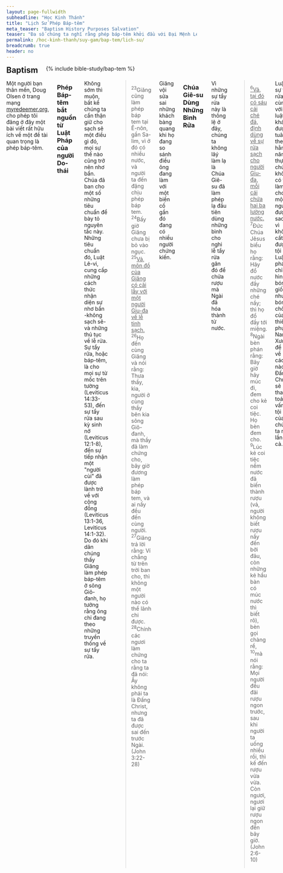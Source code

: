 ```yaml
---
layout: page-fullwidth
subheadline: "Học Kinh Thánh"
title: "Lịch Sử Phép Báp-têm"
meta_teaser: "Baptism History Purposes Salvation"
teaser: "Đa số chúng ta nghĩ rằng phép báp-têm khởi đầu với Đại Mệnh Lệnh. Nhưng thực ra, phép này đã bắt nguồn từ luật của thời Cựu Ước về các phép rửa. Có những phép rửa cho hầu như mọi sự từ rửa meo mốc trên tường, đến tẩy rửa sau khi sinh nở, đến sự tíếp nhận người hủi trở về với cộng đồng."
permalink: /hoc-kinh-thanh/suy-gam/bap-tem/lich-su/
breadcrumb: true
header: no
---
```

<!--more-->
<div class="row">
<div class="bible-index medium-4 medium-push-8 columns">
<h2 style="margin: 0px">Baptism</h2>
        {% include bible-study/bap-tem %}
</div><!-- /.medium-4.columns -->
<div class="medium-8 medium-pull-4 columns" markdown="1">

<p class="blockquote">Một người bạn thân mến, Doug Olsen ở trang mạng <a href="http://myredeemer.org">myredeemer.org</a>, cho phép tôi đăng ở đây một bài viết rất hữu ích về một đề tài quan trọng là phép báp-têm.</p>

### Phép Báp-têm bắt nguồn từ Luật Pháp của người Do-thái

Không sớm thì muộn, bất kể chúng ta cẩn thận giữ cho sạch sẽ một điều gì đó, mọi sự thế nào cũng trở nên nhơ bẩn. Chúa đã ban cho một số những tiêu chuẩn để bày tỏ nguyên tắc này. Những tiêu chuẩn đó, Luật Lê-vi, cung cấp những cách thức nhận diện sự nhơ bẩn -không sạch sẽ- và những thủ tục về lễ rửa. Sự tẩy rữa, hoặc báp-têm, là cho mọi sự từ mốc trên tường (Leviticus 14:33-53), đến sự tẩy rửa sau kỳ sinh nở (Leviticus 12:1-8), đến sự tiếp nhận một "người cùi" đã được lành trở về với cộng đồng (Leviticus 13:1-36, Leviticus 14:1-32). Do đó khi dân chúng thấy Giăng làm phép báp-têm ở sông Giô-đanh, họ tưởng rằng ông chỉ đang theo những truyền thống về sự tẩy rửa.

> <sup>23</sup>Giăng cũng làm phép báp tem tại Ê-nôn, gần Sa-lim, vì ở đó có nhiều nước, và người ta đến đặng chịu phép báp tem. <sup>24</sup>Bấy giờ Giăng chưa bị bỏ vào ngục. <br /><sup>25</sup><u>Vả, môn đồ của Giăng có cãi lẫy với một người Giu-đa về lễ tinh sạch.</u> <br /><sup>26</sup>Họ đến cùng Giăng và nói rằng: Thưa thầy, kìa, người ở cùng thầy bên kia sông Giô-đanh, mà thầy đã làm chứng cho, bây giờ đương làm phép báp tem, và ai nấy đều đến cùng người. <sup>27</sup>Giăng trả lời rằng: Ví chẳng từ trên trời ban cho, thì không một người nào có thể lãnh chi được. <sup>28</sup>Chính các ngươi làm chứng cho ta rằng ta đã nói: Ấy không phải ta là Ðấng Christ, nhưng ta đã được sai đến trước Ngài. (John 3:22-28)

Giăng vội sửa sai những khách bàng quang khi họ đang so sánh điều ông đang làm với một biến cố gần đó đang có nhiều người chứng kiến.

### Chúa Giê-su Dùng Những Bình Rửa

Vì những sự tẩy rửa này là thông lệ ở đây, chúng ta không lâý làm lạ là Chúa Giê-su đã làm phép lạ đầu tiên dùng những bình cho nghi lễ tẩy rửa gân đó để chửa rượu mà Ngài đã hóa thành từ nước.

> <u><sup>6</sup>Vả, tại đó có sáu cái ché đá, định dùng về sự rửa sạch cho người Giu-đa, mỗi cái chứa hai ba lường nước.</u> <sup>7</sup>Ðức Chúa Jêsus biểu họ rằng: Hãy đổ nước đầy những ché nầy; thì họ đổ đầy tới miệng. <sup>8</sup>Ngài bèn phán rằng: Bây giờ hãy múc đi, đem cho kẻ coi tiệc. Họ bèn đem cho. <sup>9</sup>Lúc kẻ coi tiệc nếm nước đã biến thành rượu (vả, người không biết rượu nầy đến bởi đâu, còn những kẻ hầu bàn có múc nước thì biết rõ), bèn gọi chàng rể, <sup>10</sup>mà nói rằng: Mọi người đều đãi rượu ngon trước, sau khi người ta uống nhiều rồi, thì kế đến rượu vừa vừa. Còn ngươi, ngươi lại giữ rượu ngon đến bây giờ. (John 2:6-10)

Luật về sự tẩy rửa, cùng với các luật khác, được tuân theo hằng năm vì thực ra chúng không có thể làm cho một người được sach -vì không cất đi được tội lỗi. Luật pháp chỉ là hình bóng -giống như bóng chồng của thiếu phụ Nam Xương- để nói về cách nào Đấng Chrít sẽ thanh toán vấn đề tội lỗi của chúng ta một lần đủ cả.

> <sup>16</sup>Vì vậy, chớ có ai đoán xét anh em về của ăn uống, hoặc ngày lễ, hoặc ngày mặt trăng mới, hoặc ngày Sa-bát, <u><sup>17</sup>ấy đều chỉ là bóng của các việc sẽ tới, còn hình thì ở trong Ðấng Christ.</u> (Colossians 2:16-17)

### Hình Thật Vượt Qua Khỏi Bóng Mờ

Hệ thống luật pháp trước hết chỉ cách nhận diện những vi phạm về sự thanh sạch. Sau đó người thầy tế lễ xem xét tình trạng để xác định sự hiện diện của sự ô uế và cung cấp chỉ dẫn về sự tẩy rửa. Sau đó, khi sự rửa vật chất được hoàn tất và sự ô uế được tẩy trừ, thêm những thủ tục nữa được thi hành để thỏa sự rửa về phần nghi lễ. Khi mọi sự được hoàn tất, thầy tế lễ cuối cùng có thể tuyên bố rằng mọi sự đã được tinh sạch.

Nhìn lại quá khứ với "thị giác 20/20," sự song song trở nên rõ ràng. Luật pháp (dù viết trên bảng đá cho người Do-thái hoặc trong tim cho cả nhân loại) cáo buộc mọi người về sự không công bình, về một tình trạng hư mất. Con người có thể chọn để đi theo Thầy Tế Lễ thực để được tẩy rửa khỏi mọi điều gian ác và được hưởng sự sống đời đời. Cũng cùng một Thầy Tế Lễ đó -Chúa Giê-su- đã ban cho luật pháp, xem xét, rưới xuống và tuyến bố -và còn tuyên bố mãi- người đó được kể là công chính.

### Một Sự Trớ Trêu Lạ Kỳ

Chúa Giê-su khởi đầu mục vụ với một phép lạ -hóa nước ra rượu. Bạn có thể tự hỏi, "Tại sao trong câu chuyện này lại có sáu bình bằng đá để tẩy rửa?"

- Sáu là con số tượng trưng cho loài người -được dựng nên trong ngày thứ sau.
- Cái bình tượng trưng cho thân thể phàm tục của loài người.
- Đá tượng trưng cho Đức Chúa Trời.
- Đất sét là chất liệu mà từ đó họ được tạo dựng nên.

Tất cả những điều này là để bày tỏ rằng chiếc bình sẽ được dùng cho sự tẩy rửa cuối cùng sẽ đến trong hình ảnh của một người. Mà người đó sẽ là Đức Chúa Trời -đá. Nếu một người có thể tự tẩy rửa, thì hẳn chiếc bình đó phải làm bằng đất sét. Nhưng Chúa Giê-su là Vầng Đá mà trên đó hội thánh được dựng xây.

Ngài hóa nước thành rượu vì nước không đủ để rửa sạch. Nhớ lại trong buổi tiệc ly khi Chúa Giê-su giải thích rượu tượng trưng cho huyết Ngài? Sự tẩy rửa phải được hoàn tất bằng máu. Khi mẹ Ngài bảo Ngài hãy làm thêm rượu, câu trả lời của Chúa thật rõ ràng: "Giờ Ta chưa đến." Vì còn vài năm nữa trước khi Ngài lên thập tự giá.

Thật trớ trêu rằng mục vụ của Chúa khởi đầu trong một tiệc cưới khi Ngài hóa nước thành rượu. Và trong ngày cuối -khi vì sự gian ác của chúng ta mà bị thương (Isaiah 53:5)- từ thân thể Ngài -bình rửa chân thật- chảy ra hai dòng suối. Đi theo thứ tự đảo ngược -nước chảy ra trước rồi huyết theo sau- để tỏ ra rằng mọi sự đã được trọn. Mục vụ của Chúa khởi đầu trong sự vui mừng của một tiệc cưới; còn chúng ta bây giờ hướng dến tương lai về hôn lễ của chính chúng ta -là nàng dâu của Chúa!

<a href="/hoc-kinh-thanh/suy-gam/bap-tem/muc-dich/">Bài kế: Bốn Mục Đích Của Phép Báp Têm</a>

{% include bible-study/bible-study-footer %}
</div><!-- /.medium-8.columns -->
</div><!-- /.row -->
